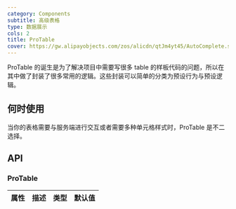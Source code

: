 ```yaml
---
category: Components
subtitle: 高级表格
type: 数据展示
cols: 2
title: ProTable
cover: https://gw.alipayobjects.com/zos/alicdn/qtJm4yt45/AutoComplete.svg
---
```


ProTable 的诞生是为了解决项目中需要写很多 table 的样板代码的问题，所以在其中做了封装了很多常用的逻辑。这些封装可以简单的分类为预设行为与预设逻辑。

## 何时使用

当你的表格需要与服务端进行交互或者需要多种单元格样式时，ProTable 是不二选择。

## API

### ProTable

| 属性 | 描述 | 类型 | 默认值 |
| --- | --- | --- | --- |

